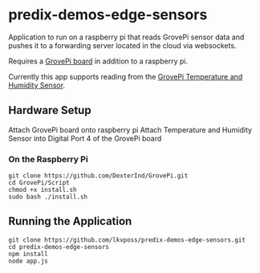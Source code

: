 # predix-demos-edge-sensors

Application to run on a raspberry pi that reads GrovePi sensor data and pushes it to a forwarding server located in the cloud via websockets.

Requires a [GrovePi board](https://www.dexterindustries.com/shop/grovepi-board/) in addition to a raspberry pi.

Currently this app supports reading from the [GrovePi Temperature and Humidity Sensor](https://www.seeedstudio.com/Grove-Temperature%26amp%3BHumidity-Sensor-Pro-p-838.html).

## Hardware Setup
Attach GrovePi board onto raspberry pi
Attach Temperature and Humidity Sensor into Digital Port 4 of the GrovePi board

### On the Raspberry Pi
```
git clone https://github.com/DexterInd/GrovePi.git
cd GrovePi/Script
chmod +x install.sh
sudo bash ./install.sh
```

## Running the Application
```
git clone https://github.com/lkvposs/predix-demos-edge-sensors.git
cd predix-demos-edge-sensors
npm install
node app.js
```
